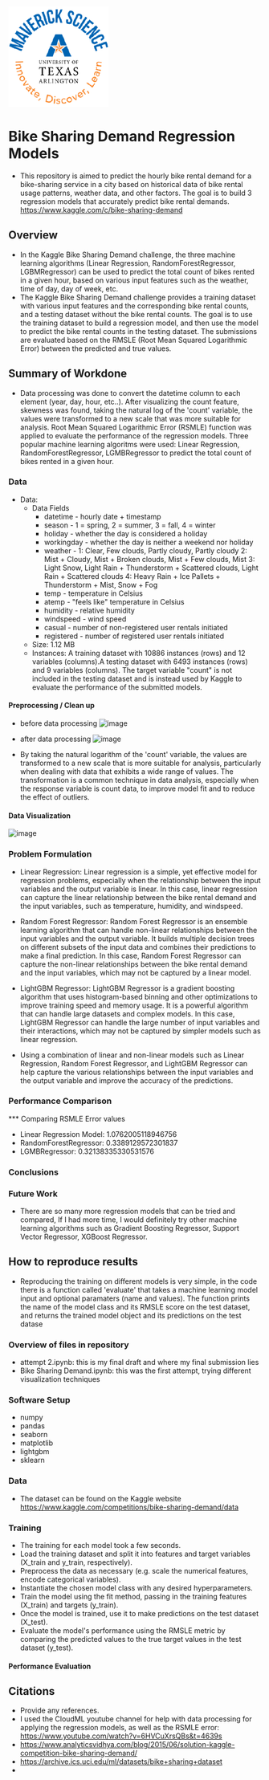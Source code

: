 ![](UTA-DataScience-Logo.png)

# Bike Sharing Demand Regression Models

* This repository is aimed to predict the hourly bike rental demand for a bike-sharing service in a city based on historical data of bike rental usage patterns, weather data, and other factors. The goal is to build 3 regression models that accurately predict bike rental demands.
https://www.kaggle.com/c/bike-sharing-demand


## Overview

* In the Kaggle Bike Sharing Demand challenge, the three machine learning algorithms (Linear Regression, RandomForestRegressor, LGBMRegressor) can be used to predict the total count of bikes rented in a given hour, based on various input features such as the weather, time of day, day of week, etc. 
* The Kaggle Bike Sharing Demand challenge provides a training dataset with various input features and the corresponding bike rental counts, and a testing dataset without the bike rental counts. The goal is to use the training dataset to build a regression model, and then use the model to predict the bike rental counts in the testing dataset. The submissions are evaluated based on the RMSLE (Root Mean Squared Logarithmic Error) between the predicted and true values.

## Summary of Workdone

* Data processing was done to convert the datetime column to each element (year, day, hour, etc..). After visualizing the count feature, skewness was found, taking the natural log of the 'count' variable, the values were transformed to a new scale that was more suitable for analysis. Root Mean Squared Logarithmic Error (RSMLE) function was applied to evaluate the performance of the regression models. Three popular machine learning algoritms were used: Linear Regression, RandomForestRegressor, LGMBRegressor to predict the total count of bikes rented in a given hour.

### Data

* Data:
  * Data Fields
    * datetime - hourly date + timestamp  
    * season -  1 = spring, 2 = summer, 3 = fall, 4 = winter 
    * holiday - whether the day is considered a holiday
    * workingday - whether the day is neither a weekend nor holiday
    * weather - 1: Clear, Few clouds, Partly cloudy, Partly cloudy
    2: Mist + Cloudy, Mist + Broken clouds, Mist + Few clouds, Mist
    3: Light Snow, Light Rain + Thunderstorm + Scattered clouds, Light Rain + Scattered clouds
    4: Heavy Rain + Ice Pallets + Thunderstorm + Mist, Snow + Fog 
    * temp - temperature in Celsius
    * atemp - "feels like" temperature in Celsius
    * humidity - relative humidity
    * windspeed - wind speed
    * casual - number of non-registered user rentals initiated
    * registered - number of registered user rentals initiated    
  * Size: 1.12 MB
  * Instances: A training dataset with 10886 instances (rows) and 12 variables (columns).A testing dataset with 6493 instances (rows) and 9 variables (columns). The target variable "count" is not included in the testing dataset and is instead used by Kaggle to evaluate the performance of the submitted models.

#### Preprocessing / Clean up

* before data processing
![image](https://user-images.githubusercontent.com/111785493/236451979-800cbc87-0cb5-4c86-a6d0-b4d96676622d.png)
* after data processing
![image](https://user-images.githubusercontent.com/111785493/236452028-32c25d45-4f5c-448d-8c25-e66a403f4485.png)

* By taking the natural logarithm of the 'count' variable, the values are transformed to a new scale that is more suitable for analysis, particularly when dealing with data that exhibits a wide range of values. The transformation is a common technique in data analysis, especially when the response variable is count data, to improve model fit and to reduce the effect of outliers.

#### Data Visualization

![image](https://user-images.githubusercontent.com/111785493/236442563-00d4c889-d777-4e0b-8dea-5878ec504d99.png)

### Problem Formulation
* Linear Regression: Linear regression is a simple, yet effective model for regression problems, especially when the relationship between the input variables and the output variable is linear. In this case, linear regression can capture the linear relationship between the bike rental demand and the input variables, such as temperature, humidity, and windspeed.

* Random Forest Regressor: Random Forest Regressor is an ensemble learning algorithm that can handle non-linear relationships between the input variables and the output variable. It builds multiple decision trees on different subsets of the input data and combines their predictions to make a final prediction. In this case, Random Forest Regressor can capture the non-linear relationships between the bike rental demand and the input variables, which may not be captured by a linear model.

* LightGBM Regressor: LightGBM Regressor is a gradient boosting algorithm that uses histogram-based binning and other optimizations to improve training speed and memory usage. It is a powerful algorithm that can handle large datasets and complex models. In this case, LightGBM Regressor can handle the large number of input variables and their interactions, which may not be captured by simpler models such as linear regression.
 
* Using a combination of linear and non-linear models such as Linear Regression, Random Forest Regressor, and LightGBM Regressor can help capture the various relationships between the input variables and the output variable and improve the accuracy of the predictions.

### Performance Comparison

*** Comparing RSMLE Error values 
* Linear Regression Model: 1.0762005118946756
* RandomForestRegressor: 0.3389129572301837
* LGMBRegressor: 0.32138335330531576

### Conclusions




### Future Work

* There are so many more regression models that can be tried and compared, If I had more time, I would definitely try other machine learning algorithms such as Gradient Boosting Regressor, Support Vector Regressor, XGBoost Regressor.

## How to reproduce results

* Reproducing the training on different models is very simple, in the code there is a function called 'evaluate' that takes a machine learning model input and optional paramaters (name and values). The function prints the name of the model class and its RMSLE score on the test dataset, and returns the trained model object and its predictions on the test datase

### Overview of files in repository

* attempt 2.ipynb: this is my final draft and where my final submission lies
* Bike Sharing Demand.ipynb: this was the first attempt, trying different visualization techniques 

### Software Setup
* numpy
* pandas
* seaborn
* matplotlib
* lightgbm
* sklearn

### Data
* The dataset can be found on the Kaggle website
https://www.kaggle.com/competitions/bike-sharing-demand/data

### Training
* The training for each model took a few seconds. 
* Load the training dataset and split it into features and target variables (X_train and y_train, respectively).
* Preprocess the data as necessary (e.g. scale the numerical features, encode categorical variables).
* Instantiate the chosen model class with any desired hyperparameters.
* Train the model using the fit method, passing in the training features (X_train) and targets (y_train).
* Once the model is trained, use it to make predictions on the test dataset (X_test).
* Evaluate the model's performance using the RMSLE metric by comparing the predicted values to the true target values in the test dataset (y_test).

#### Performance Evaluation



## Citations

* Provide any references.
* I used the CloudML youtube channel for help with data processing for applying the regression models, as well as the RSMLE error: https://www.youtube.com/watch?v=6HVCuXrsQBs&t=4639s
* https://www.analyticsvidhya.com/blog/2015/06/solution-kaggle-competition-bike-sharing-demand/
* https://archive.ics.uci.edu/ml/datasets/bike+sharing+dataset
* 





